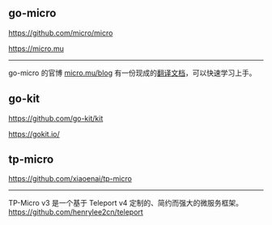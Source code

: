 ## go-micro

https://github.com/micro/micro

https://micro.mu

---

go-micro 的官博 [micro.mu/blog](https://micro.mu/blog/) 有一份现成的[翻译文档](http://btfak.com/page2/)，可以快速学习上手。


## go-kit

https://github.com/go-kit/kit

https://gokit.io/

## tp-micro

https://github.com/xiaoenai/tp-micro

---
TP-Micro v3 是一个基于 Teleport v4 定制的、简约而强大的微服务框架。 https://github.com/henrylee2cn/teleport